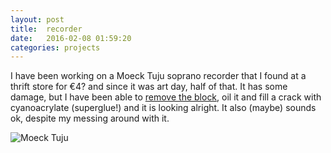 ```yaml
---
layout: post
title:  recorder
date:   2016-02-08 01:59:20
categories: projects
---
```



I have been working on a Moeck Tuju soprano recorder that I found at a thrift store for €4? and since it was art day, half of that. It has some damage, but I have been able to [remove the block][pb], oil it and fill a crack with cyanoacrylate (superglue!) and it is looking alright.  It also (maybe) sounds ok, despite my messing around with it.



![Moeck Tuju](/assets/placeholde.jpg "Moeck Tuju")



[placeholder]: /assets/tuju.jpg "placeholder title in quotes"

[pb]: http://www.flute-a-bec.com/entretcanalgb.html